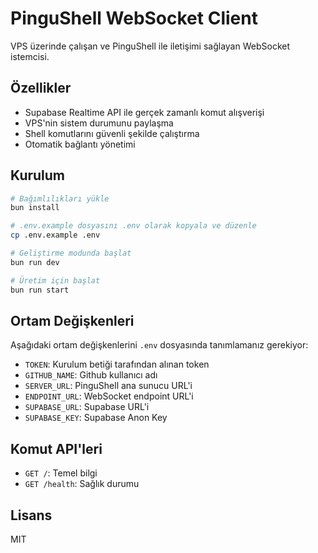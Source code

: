 # PinguShell WebSocket Client

VPS üzerinde çalışan ve PinguShell ile iletişimi sağlayan WebSocket istemcisi.

## Özellikler

- Supabase Realtime API ile gerçek zamanlı komut alışverişi
- VPS'nin sistem durumunu paylaşma
- Shell komutlarını güvenli şekilde çalıştırma
- Otomatik bağlantı yönetimi

## Kurulum

```bash
# Bağımlılıkları yükle
bun install

# .env.example dosyasını .env olarak kopyala ve düzenle
cp .env.example .env

# Geliştirme modunda başlat
bun run dev

# Üretim için başlat
bun run start
```

## Ortam Değişkenleri

Aşağıdaki ortam değişkenlerini `.env` dosyasında tanımlamanız gerekiyor:

- `TOKEN`: Kurulum betiği tarafından alınan token
- `GITHUB_NAME`: Github kullanıcı adı
- `SERVER_URL`: PinguShell ana sunucu URL'i
- `ENDPOINT_URL`: WebSocket endpoint URL'i
- `SUPABASE_URL`: Supabase URL'i
- `SUPABASE_KEY`: Supabase Anon Key

## Komut API'leri

- `GET /`: Temel bilgi
- `GET /health`: Sağlık durumu

## Lisans

MIT

